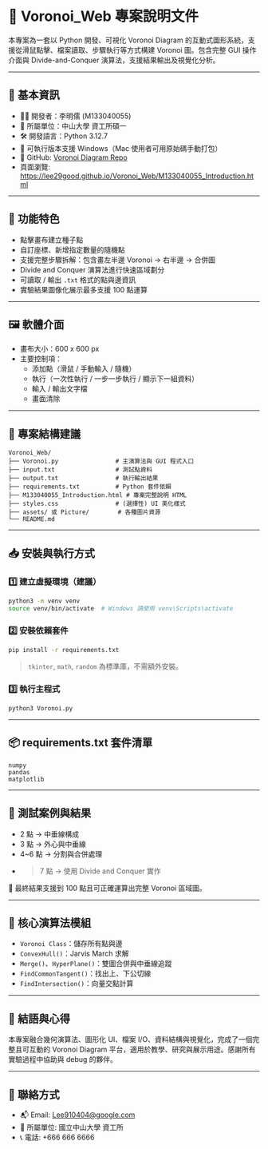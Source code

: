 
# 🧭 Voronoi_Web 專案說明文件

本專案為一套以 Python 開發、可視化 Voronoi Diagram 的互動式圖形系統，支援從滑鼠點擊、檔案讀取、步驟執行等方式構建 Voronoi 圖。包含完整 GUI 操作介面與 Divide-and-Conquer 演算法，支援結果輸出及視覺化分析。

---

## 📌 基本資訊

- 🧑‍💻 開發者：李明儒 (M133040055)
- 🧪 所屬單位：中山大學 資工所碩一
- 🛠 開發語言：Python 3.12.7
- 📁 可執行版本支援 Windows（Mac 使用者可用原始碼手動打包）
- 🔗 GitHub: [Voronoi Diagram Repo](https://github.com/Lee29good/Voronoi-diagram)
- 頁面瀏覽: https://lee29good.github.io/Voronoi_Web/M133040055_Introduction.html

---

## 🧮 功能特色

- 點擊畫布建立種子點
- 自訂座標、新增指定數量的隨機點
- 支援完整步驟拆解：包含畫左半邊 Voronoi → 右半邊 → 合併圖
- Divide and Conquer 演算法進行快速區域劃分
- 可讀取 / 輸出 `.txt` 格式的點與邊資訊
- 實驗結果圖像化展示最多支援 100 點運算

---

## 🖼 軟體介面

- 畫布大小：600 x 600 px
- 主要控制項：
  - 添加點（滑鼠 / 手動輸入 / 隨機）
  - 執行（一次性執行 / 一步一步執行 / 顯示下一組資料）
  - 輸入 / 輸出文字檔
  - 畫面清除

---

## 📂 專案結構建議

```
Voronoi_Web/
├── Voronoi.py                # 主演算法與 GUI 程式入口
├── input.txt                 # 測試點資料
├── output.txt                # 執行輸出結果
├── requirements.txt          # Python 套件依賴
├── M133040055_Introduction.html # 專案完整說明 HTML
├── styles.css                # (選擇性) UI 美化樣式
├── assets/ 或 Picture/        # 各種圖片資源
└── README.md
```

---

## 📥 安裝與執行方式

### 1️⃣ 建立虛擬環境（建議）

```bash
python3 -m venv venv
source venv/bin/activate  # Windows 請使用 venv\Scripts\activate
```

### 2️⃣ 安裝依賴套件

```bash
pip install -r requirements.txt
```

> `tkinter`, `math`, `random` 為標準庫，不需額外安裝。

### 3️⃣ 執行主程式

```bash
python3 Voronoi.py
```

---

## 📦 requirements.txt 套件清單

```
numpy
pandas
matplotlib
```

---

## 🧪 測試案例與結果

- 2 點 → 中垂線構成
- 3 點 → 外心與中垂線
- 4~6 點 → 分割與合併處理
- >7 點 → 使用 Divide and Conquer 實作

🎯 最終結果支援到 100 點且可正確運算出完整 Voronoi 區域圖。

---

## 🧠 核心演算法模組

- `Voronoi Class`：儲存所有點與邊
- `ConvexHull()`：Jarvis March 求解
- `Merge()`、`HyperPlane()`：雙圖合併與中垂線追蹤
- `FindCommonTangent()`：找出上、下公切線
- `FindIntersection()`：向量交點計算

---

## 📜 結語與心得

本專案融合幾何演算法、圖形化 UI、檔案 I/O、資料結構與視覺化，完成了一個完整且可互動的 Voronoi Diagram 平台，適用於教學、研究與展示用途。感謝所有實驗過程中協助與 debug 的夥伴。

---

## 🔖 聯絡方式

- 📬 Email: Lee910404@google.com
- 🏫 所屬單位: 國立中山大學 資工所
- 📞 電話: +666 666 6666
